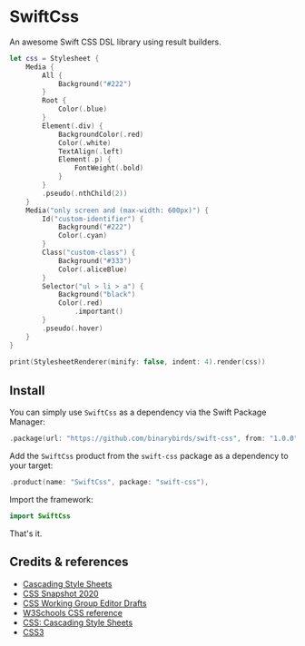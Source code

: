 # SwiftCss

An awesome Swift CSS DSL library using result builders.

```swift
let css = Stylesheet {            
    Media {
        All {
            Background("#222")
        }
        Root {
            Color(.blue)
        }
        Element(.div) {
            BackgroundColor(.red)
            Color(.white)
            TextAlign(.left)
            Element(.p) {
                FontWeight(.bold)
            }
        }
        .pseudo(.nthChild(2))
    }
    Media("only screen and (max-width: 600px)") {
        Id("custom-identifier") {
            Background("#222")
            Color(.cyan)
        }
        Class("custom-class") {
            Background("#333")
            Color(.aliceBlue)
        }
        Selector("ul > li > a") {
            Background("black")
            Color(.red)
                .important()
        }
        .pseudo(.hover)
    }
}
    
print(StylesheetRenderer(minify: false, indent: 4).render(css))
```

## Install

You can simply use `SwiftCss` as a dependency via the Swift Package Manager:

```swift
.package(url: "https://github.com/binarybirds/swift-css", from: "1.0.0"),
```

Add the `SwiftCss` product from the `swift-css` package as a dependency to your target:

```swift
.product(name: "SwiftCss", package: "swift-css"),
```

Import the framework:

```swift
import SwiftCss
```

That's it.

## Credits & references

- [Cascading Style Sheets](https://www.w3.org/Style/CSS/)
- [CSS Snapshot 2020](https://www.w3.org/TR/css-2020/) 
- [CSS Working Group Editor Drafts](https://drafts.csswg.org/)
- [W3Schools CSS reference](https://www.w3schools.com/cssref/)
- [CSS: Cascading Style Sheets](https://developer.mozilla.org/en-US/docs/Web/CSS)
- [CSS3](https://www.quackit.com/css/css3/)

